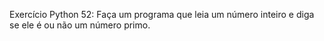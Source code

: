 Exercício Python 52: Faça um programa que leia um número inteiro e diga se ele é ou não um número primo.